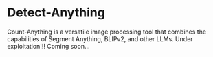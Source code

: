 # Detect-Anything
Count-Anything is a versatile image processing tool that combines the capabilities of Segment Anything, BLIPv2, and other LLMs.
Under exploitation!!! Coming soon...
